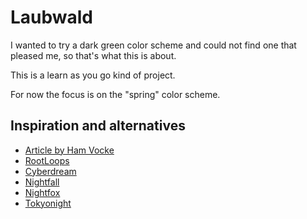 # Laubwald

I wanted to try a dark green color scheme and could not find one that pleased me, so that's what this is about.

This is a learn as you go kind of project.

For now the focus is on the "spring" color scheme.

## Inspiration and alternatives

- [Article by Ham Vocke](https://hamvocke.com/blog/lets-create-a-terminal-color-scheme/)
- [RootLoops](https://rootloops.sh)
- [Cyberdream](https://github.com/scottmckendry/cyberdream.nvim)
- [Nightfall](https://github.com/2giosangmitom/nightfall.nvim/tree/master)
- [Nightfox](https://github.com/EdenEast/nightfox.nvim)
- [Tokyonight](https://github.com/folke/tokyonight.nvim)

